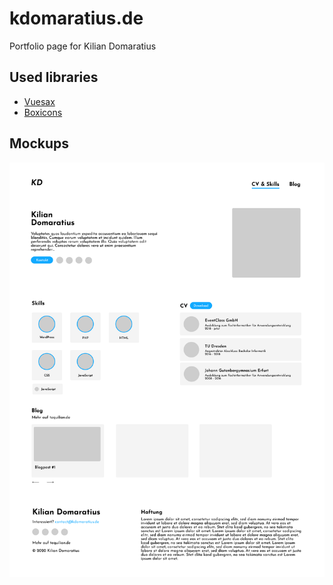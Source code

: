 # kdomaratius.de
Portfolio page for Kilian Domaratius

## Used libraries
- [Vuesax](https://vuesax.com/)
- [Boxicons](https://boxicons.com/)

## Mockups
![Mockup revision 0](/img/misc/mockup.png)